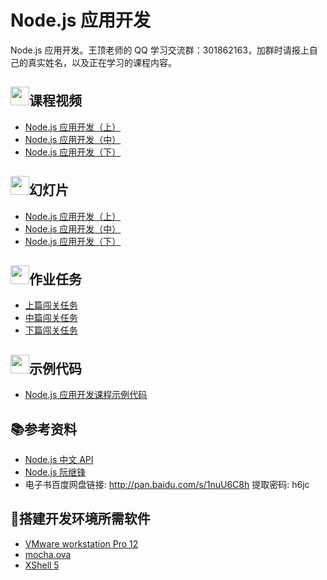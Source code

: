 # Node.js 应用开发

Node.js 应用开发。王顶老师的 QQ 学习交流群：301862163，加群时请报上自己的真实姓名，以及正在学习的课程内容。

## <img src="https://raw.githubusercontent.com/wangding/courses/master/images/video.png" height="30">课程视频

- [Node.js 应用开发（上）](http://edu.51cto.com/course/course_id-10935.html)  
- [Node.js 应用开发（中）](http://edu.51cto.com/course/course_id-.html)  
- [Node.js 应用开发（下）](http://edu.51cto.com/course/course_id-.html)  

## <img src="https://raw.githubusercontent.com/wangding/courses/master/images/presentation.png" height="30">幻灯片

- [Node.js 应用开发（上）](nodejs01.pptx)  
- [Node.js 应用开发（中）](nodejs02.pptx)  
- [Node.js 应用开发（下）](nodejs03.pptx)  

## <img src="https://raw.githubusercontent.com/wangding/courses/master/images/homework.png" height="30">作业任务

- [上篇闯关任务](task01.md)  
- [中篇闯关任务](task02.md)  
- [下篇闯关任务](task03.md)  

## <img src="https://raw.githubusercontent.com/wangding/courses/master/images/code.png" height="30">示例代码

- [Node.js 应用开发课程示例代码](https://github.com/wangding/nodejs-demo)  

## :books:参考资料

- [Node.js 中文 API](http://nodejs.cn/api/)  
- [Node.js 阮继锋](http://javascript.ruanyifeng.com/nodejs/basic.html)  
- 电子书百度网盘链接: http://pan.baidu.com/s/1nuU6C8h 提取密码: h6jc

## :hammer:搭建开发环境所需软件

- [VMware workstation Pro 12](http://rj.baidu.com/soft/detail/13808.html?ald)
- [mocha.ova](http://pan.baidu.com/s/1o8a3E3o)
- [XShell 5](http://rj.baidu.com/soft/detail/15201.html)

